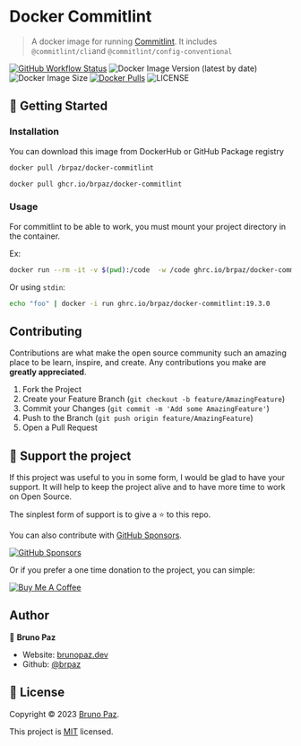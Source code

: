  # Docker Commitlint

> A docker image for running [Commitlint](https://commitlint.js.org/#/). It includes `@commitlint/cli`and  `@commitlint/config-conventional`

[![GitHub Workflow Status](https://img.shields.io/github/actions/workflow/status/brpaz/docker-commitlint/ci.yml?style=for-the-badge)](https://github.com/brpaz/docker-commitlint/actions/workflows/ci.yml)
![Docker Image Version (latest by date)](https://img.shields.io/docker/v/brpaz/commitlint?style=for-the-badge)
![Docker Image Size](https://img.shields.io/docker/image-size/brpaz/commitlint?style=for-the-badge)
[![Docker Pulls](https://img.shields.io/docker/pulls/brpaz/commitlint.svg?style=for-the-badge)](https://hub.docker.com/repository/docker/brpaz/commitlint/general)
![LICENSE](https://img.shields.io/github/license/brpaz/docker-commitlint?style=for-the-badge)

## 🚀 Getting Started

### Installation

You can download this image from DockerHub or GitHub Package registry

```sh
docker pull /brpaz/docker-commitlint
```

```sh
docker pull ghcr.io/brpaz/docker-commitlint
```

### Usage

For commitlint to be able to work, you must mount your project directory in the container.

Ex:

```sh
docker run --rm -it -v $(pwd):/code  -w /code ghrc.io/brpaz/docker-commitlint:19.3.0 --edit
```

Or using `stdin`:

```sh
echo "foo" | docker -i run ghrc.io/brpaz/docker-commitlint:19.3.0
```

## Contributing

Contributions are what make the open source community such an amazing place to be learn, inspire, and create. Any contributions you make are **greatly appreciated**.

1. Fork the Project
2. Create your Feature Branch (`git checkout -b feature/AmazingFeature`)
3. Commit your Changes (`git commit -m 'Add some AmazingFeature'`)
4. Push to the Branch (`git push origin feature/AmazingFeature`)
5. Open a Pull Request


## 💛 Support the project

If this project was useful to you in some form, I would be glad to have your support.  It will help to keep the project alive and to have more time to work on Open Source.

The sinplest form of support is to give a ⭐️ to this repo.

You can also contribute with [GitHub Sponsors](https://github.com/sponsors/brpaz).

[![GitHub Sponsors](https://img.shields.io/badge/GitHub%20Sponsors-Sponsor%20Me-red?style=for-the-badge)](https://github.com/sponsors/brpaz)

Or if you prefer a one time donation to the project, you can simple:

<a href="https://www.buymeacoffee.com/Z1Bu6asGV" target="_blank"><img src="https://www.buymeacoffee.com/assets/img/custom_images/orange_img.png" alt="Buy Me A Coffee" style="height: auto !important;width: auto !important;" ></a>

## Author

👤 **Bruno Paz**

* Website: [brunopaz.dev](https://brunopaz.net)
* Github: [@brpaz](https://github.com/brpaz)

## 📝 License

Copyright © 2023 [Bruno Paz](https://github.com/brpaz).

This project is [MIT](https://opensource.org/licenses/MIT) licensed.
